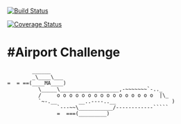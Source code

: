 [![Build Status](https://travis-ci.org/makersacademy/airport_challenge.svg?branch=master)](https://travis-ci.org/makersacademy/airport_challenge)

[![Coverage Status](https://coveralls.io/repos/github/makersacademy/airport_challenge/badge.svg)](https://coveralls.io/github/makersacademy/airport_challenge)


#Airport Challenge
=================

```
        ______
        _\____\___
=  = ==(____MA____)
          \_____\___________________,-~~~~~~~`-.._
          /     o o o o o o o o o o o o o o o o  |\_
          `~-.__       __..----..__                  )
                `---~~\___________/------------`````
                =  ===(_________)

```
